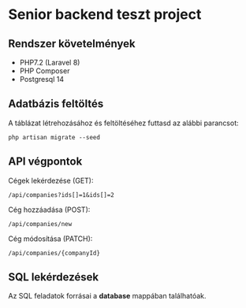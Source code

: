 # Senior backend teszt project

## Rendszer követelmények
- PHP7.2 (Laravel 8)
- PHP Composer
- Postgresql 14

## Adatbázis feltöltés
A táblázat létrehozásához és feltöltéséhez futtasd az alábbi parancsot:
```
php artisan migrate --seed
```
## API végpontok

Cégek lekérdezése (GET):
```
/api/companies?ids[]=1&ids[]=2
```
Cég hozzáadása (POST):
```
/api/companies/new
```
Cég módosítása (PATCH):
```
/api/companies/{companyId}
```
## SQL lekérdezések
Az SQL feladatok forrásai a **database** mappában találhatóak.
